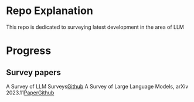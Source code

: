 # Repo Explanation
This repo is dedicated to surveying latest development in the area of LLM

# Progress
## Survey papers
A Survey of LLM Surveys[Github](https://github.com/NiuTrans/ABigSurveyOfLLMs?tab=readme-ov-file#section1)
A Survey of Large Language Models, arXiv 2023.11[Paper](https://arxiv.org/pdf/2303.18223)[Github](https://github.com/RUCAIBox/LLMSurvey)
